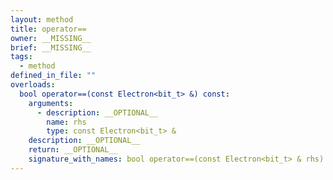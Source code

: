 ```yaml
---
layout: method
title: operator==
owner: __MISSING__
brief: __MISSING__
tags:
  - method
defined_in_file: ""
overloads:
  bool operator==(const Electron<bit_t> &) const:
    arguments:
      - description: __OPTIONAL__
        name: rhs
        type: const Electron<bit_t> &
    description: __OPTIONAL__
    return: __OPTIONAL__
    signature_with_names: bool operator==(const Electron<bit_t> & rhs) const
---
```

